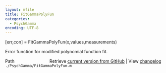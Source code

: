 ```yaml
---
layout: mfile
title: FitGammaPolyFun
categories:
  - PsychGamma
encoding: UTF-8
---
```


[err,con] = FitGammaPolyFun(x,values,measurements)

Error function for modified polynomial function fit.


<div class="code_header" style="text-align:right;">
  <span style="float:left;">Path&nbsp;&nbsp;</span> <span class="counter">Retrieve <a href=
  "https://raw.github.com/Psychtoolbox-3/Psychtoolbox-3/beta/./PsychGamma/FitGammaPolyFun.m">current version from GitHub</a> | View <a href=
  "https://github.com/Psychtoolbox-3/Psychtoolbox-3/commits/beta/./PsychGamma/FitGammaPolyFun.m">changelog</a></span>
</div>
<div class="code">
  <code>./PsychGamma/FitGammaPolyFun.m</code>
</div>

